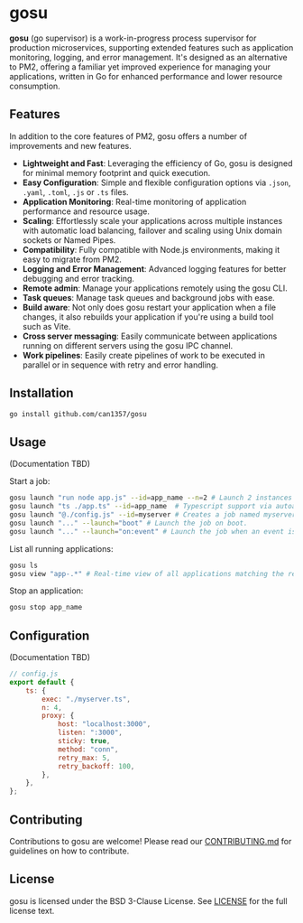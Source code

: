 # gosu

**gosu** (go supervisor) is a work-in-progress process supervisor for production microservices, supporting extended features such as application monitoring, logging, and error management. It's designed as an alternative to PM2, offering a familiar yet improved experience for managing your applications, written in Go for enhanced performance and lower resource consumption.

## Features

In addition to the core features of PM2, gosu offers a number of improvements and new features.

- **Lightweight and Fast**: Leveraging the efficiency of Go, gosu is designed for minimal memory footprint and quick execution.
- **Easy Configuration**: Simple and flexible configuration options via `.json`, `.yaml`, `.toml`, `.js` or `.ts` files.
- **Application Monitoring**: Real-time monitoring of application performance and resource usage.
- **Scaling**: Effortlessly scale your applications across multiple instances with automatic load balancing, failover and scaling using Unix domain sockets or Named Pipes.
- **Compatibility**: Fully compatible with Node.js environments, making it easy to migrate from PM2.
- **Logging and Error Management**: Advanced logging features for better debugging and error tracking.
- **Remote admin**: Manage your applications remotely using the gosu CLI.
- **Task queues**: Manage task queues and background jobs with ease.
- **Build aware**: Not only does gosu restart your application when a file changes, it also rebuilds your application if you're using a build tool such as Vite.
- **Cross server messaging**: Easily communicate between applications running on different servers using the gosu IPC channel.
- **Work pipelines**: Easily create pipelines of work to be executed in parallel or in sequence with retry and error handling.

## Installation

```bash
go install github.com/can1357/gosu
```

## Usage

(Documentation TBD)

Start a job:

```bash
gosu launch "run node app.js" --id=app_name --n=2 # Launch 2 instances of the application, no language specific features.
gosu launch "ts ./app.ts" --id=app_name  # Typescript support via autoamtic tsx/ts-node discovery in NPM repository.
gosu launch "@./config.js" --id=myserver # Creates a job named myserver as specified in the config file.
gosu launch "..." --launch="boot" # Launch the job on boot.
gosu launch "..." --launch="on:event" # Launch the job when an event is signalled via `gosu signal event`.
```

List all running applications:

```bash
gosu ls
gosu view "app-.*" # Real-time view of all applications matching the regex.
```

Stop an application:

```bash
gosu stop app_name
```

## Configuration

(Documentation TBD)

```js
// config.js
export default {
	ts: {
		exec: "./myserver.ts",
		n: 4,
		proxy: {
			host: "localhost:3000",
			listen: ":3000",
			sticky: true,
			method: "conn",
			retry_max: 5,
			retry_backoff: 100,
		},
	},
};
```

## Contributing

Contributions to gosu are welcome! Please read our [CONTRIBUTING.md](CONTRIBUTING.md) for guidelines on how to contribute.

## License

gosu is licensed under the BSD 3-Clause License. See [LICENSE](LICENSE) for the full license text.
